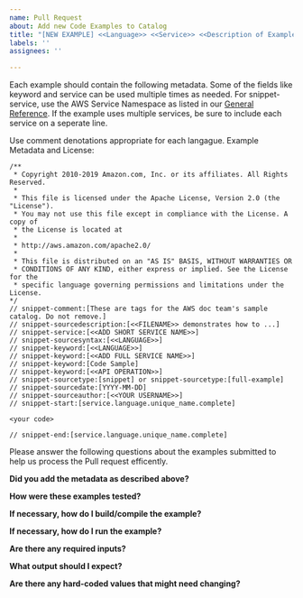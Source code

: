 ```yaml
---
name: Pull Request
about: Add new Code Examples to Catalog
title: "[NEW EXAMPLE] <<Language>> <<Service>> <<Description of Examples>>"
labels: ''
assignees: ''

---
```


Each example should contain the following metadata. Some of the fields like keyword and service can be used multiple times as needed. For snippet-service, use the AWS Service Namespace as listed in our [General Reference](https://docs.aws.amazon.com/general/latest/gr/aws-arns-and-namespaces.html#genref-aws-service-namespaces).  If the example uses multiple services, be sure to include each service on a seperate line. 

Use comment denotations appropriate for each langague.
Example Metadata and License:

```
/**
 * Copyright 2010-2019 Amazon.com, Inc. or its affiliates. All Rights Reserved.
 *
 * This file is licensed under the Apache License, Version 2.0 (the "License").
 * You may not use this file except in compliance with the License. A copy of
 * the License is located at
 *
 * http://aws.amazon.com/apache2.0/
 *
 * This file is distributed on an "AS IS" BASIS, WITHOUT WARRANTIES OR
 * CONDITIONS OF ANY KIND, either express or implied. See the License for the
 * specific language governing permissions and limitations under the License.
*/
// snippet-comment:[These are tags for the AWS doc team's sample catalog. Do not remove.]
// snippet-sourcedescription:[<<FILENAME>> demonstrates how to ...]
// snippet-service:[<<ADD SHORT SERVICE NAME>>]
// snippet-sourcesyntax:[<<LANGUAGE>>]
// snippet-keyword:[<<LANGUAGE>>]
// snippet-keyword:[<<ADD FULL SERVICE NAME>>]
// snippet-keyword:[Code Sample]
// snippet-keyword:[<<API OPERATION>>]
// snippet-sourcetype:[snippet] or snippet-sourcetype:[full-example]
// snippet-sourcedate:[YYYY-MM-DD]
// snippet-sourceauthor:[<<YOUR USERNAME>>]
// snippet-start:[service.language.unique_name.complete]

<your code>

// snippet-end:[service.language.unique_name.complete]
```


Please answer the following questions about the examples submitted to help us process the Pull request efficently.

**Did you add the metadata as described above?**


**How were these examples tested?**


**If necessary, how do I build/compile the example?**


**If necessary, how do I run the example?**


**Are there any required inputs?**


**What output should I expect?**


**Are there any hard-coded values that might need changing?**

